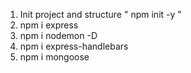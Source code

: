 1. Init project and structure  " npm init -y "
2. npm i express
3. npm i nodemon -D
4. npm i express-handlebars
5. npm i mongoose
